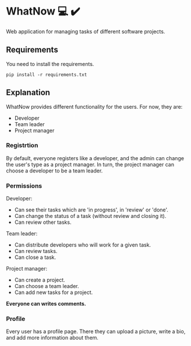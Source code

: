 # WhatNow :computer: :heavy_check_mark:
Web application for managing tasks of different software projects.

## Requirements
You need to install the requirements.

```pip install -r requirements.txt```

## Explanation
WhatNow provides different functionality for the users.
For now, they are:
* Developer
* Team leader
* Project manager

### Registrtion
By default, everyone registers like a developer, and the admin can change the user's type as a project manager.
In turn, the project manager can choose a developer to be a team leader.

### Permissions
Developer:
* Can see their tasks which are 'in progress', in 'review' or 'done'.
* Can change the status of a task (without review and closing it).
* Can review other tasks.

Team leader:
* Can distribute developers who will work for a given task.
* Can review tasks.
* Can close a task.

Project manager:
* Can create a project.
* Can choose a team leader.
* Can add new tasks for a project.

**Everyone can writes comments.**

### Profile
Every user has a profile page. There they can upload a picture, write a bio, and add more information about them.
